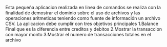 Esta pequeña aplicacion realizada en linea de comandos se realiza con la finalidad de demostrar el dominio sobre el uso de archivos y las operaciones aritmeticas teniendo como fuente de información un archivo CSV. 
La aplicacion debe cumplir con tres objetivos principales 
1.Balance Final que es la diferencia entre creditos y debitos 
2.Mostrar la transaccion con mayor monto
3.Mostrar el numero de transacciones totales en el archivo 
